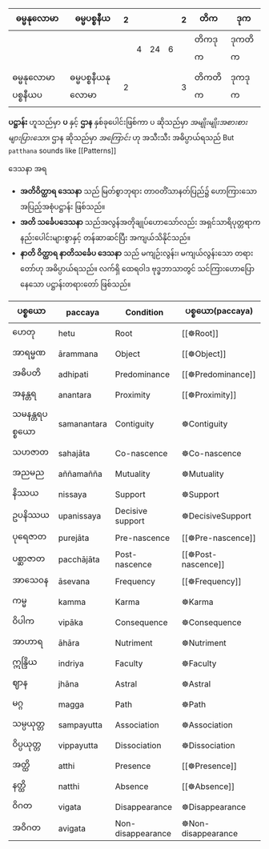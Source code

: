 | ဓမ္မနုလောမာ          | ဓမ္မပစ္စနီယ        | 2 |   |    |   | 2 | တိက     | ဒုက     |
|----------------------|--------------------|---|---|----|---|---|---------|---------|
|                      |                    |   | 4 | 24 | 6 |   | တိကဒုက  | ဒုကတိက  |
| ဓမ္မနုလောမာ ပစ္စနီယပ | ဓမ္မပစ္စနီယနုလောမာ | 2 |   |    |   | 3 | တိကတိက  | ဒုကဒုက  |

**ပဋ္ဌာန်း** ဟူသည်မှာ **ပ** နှင့် **ဌာန** နှစ်ခုပေါင်းဖြစ်ကာ ပ ဆိုသည်မှာ _အမျိုးမျိုးအစားစား များပြားသော_၊ ဌာန ဆိုသည်မှာ _အကြောင်း_ ဟု အသီးသီး အဓိပ္ပာယ်ရသည်
But `patthana`  sounds like [[Patterns]]


ဒေသနာ အရ 
- **အတိဝိတ္ထာရ ဒေသနာ** သည် မြတ်စွာဘုရား တာ၀တိံသာနတ်ပြည်၌ ဟောကြားသော အပြည့်အစုံပဋ္ဌာန်း ဖြစ်သည်။
- **အတိ သင်္ခေပဒေသနာ** သည်အလွန်အတိုချုပ်ဟောသော်လည်း အရှင်သာရိပုတ္တရာက နည်းပေါင်းများစွာနှင့် တန်ဆာဆင်ပြီး အကျယ်သိနိုင်သည်။
- **နာတိ ဝိတ္ထာရ နာတိသင်္ခေပ ဒေသနာ** သည် မကျဉ်းလွန်း၊ မကျယ်လွန်းသော တရားတော်ဟု အဓိပ္ပာယ်ရသည်။ လက်ရှိ ထေရဝါဒ ဗုဒ္ဓဘာသာတွင် သင်ကြားဟောပြောနေသော ပဋ္ဌာန်းတရားတော် ဖြစ်သည်။


| ပစ္စယော        | paccaya     | Condition         | ပစ္စယော(paccaya)            |
|----------------|-------------|-------------------|-----------------------------|
| ဟေတု           | hetu        | Root              | [[☸️Root]]                  |
| အာရမ္မဏ        | ārammana    | Object            | [[☸️Object]]           |
| အဓိပတိ         | adhipati    | Predominance      | [[☸️Predominance]]            |
| အနန္တရ         | anantara    | Proximity         | [[☸️Proximity]]            |
| သမနန္တရပစ္စယော | samanantara | Contiguity        | ☸️Contiguity |
| သဟဇာတ          | sahajāta    | Co-nascence        | ☸️Co-nascence             |
| အညမည           | aññamañña   | Mutuality         | ☸️Mutuality             |
| နိဿယ           | nissaya     | Support           | ☸️Support               |
| ဥပနိဿယ         | upanissaya  | Decisive support  | ☸️DecisiveSupport          |
| ပုရေဇာတ        | purejāta    | Pre-nascence       | [[☸️Pre-nascence]]           |
| ပစ္ဆာဇာတ       | pacchājāta  | Post-nascence      | [[☸️Post-nascence]]        |
| အာသေ၀န         | āsevana     | Frequency         | [[☸️Frequency]]             |
| ကမ္မ           | kamma       | Karma             | ☸️Karma                 |
| ဝိပါက          | vipāka      | Consequence       | ☸️Consequence               |
| အာဟာရ          | āhāra       | Nutriment         | ☸️Nutriment                |
| ဣန္ဒြိယ        | indriya     | Faculty           | ☸️Faculty            |
| ဈာန            | jhāna       | Astral             | ☸️Astral                  |
| မဂ္ဂ           | magga       | Path              | ☸️Path                 |
| သမ္ပယုတ္တ      | sampayutta  | Association       | ☸️Association       |
| ဝိပ္ပယုတ္တ     | vippayutta  | Dissociation      | ☸️Dissociation      |
| အတ္ထိ          | atthi       | Presence          | [[☸️Presence]]                |
| နတ္ထိ          | natthi      | Absence           | [[☸️Absence]]               |
| ဝိဂတ           | vigata      | Disappearance     | ☸️Disappearance                |
| အဝိဂတ          | avigata     | Non-disappearance | ☸️Non-disappearance              |


